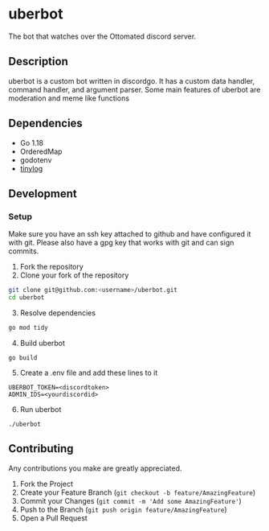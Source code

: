 # uberbot

The bot that watches over the Ottomated discord server.

## Description

uberbot is a custom bot written in discordgo. It has a custom data handler, command handler, and argument parser. 
Some main features of uberbot are moderation and meme like functions

## Dependencies
* Go 1.18
* OrderedMap
* godotenv
* [tinylog](https://github.com/ubergeek77/tinylog)

## Development

### Setup
Make sure you have an ssh key attached to github and have configured it with git. Please also have a gpg key that works with git and can sign commits.

1. Fork the repository
2. Clone your fork of the repository
```sh
git clone git@github.com:<username>/uberbot.git
cd uberbot
```
3. Resolve dependencies
```sh
go mod tidy
```
4. Build uberbot
```shell
go build 
```
5. Create a .env file and add these lines to it
```shell
UBERBOT_TOKEN=<discordtoken>
ADMIN_IDS=<yourdiscordid>
```
6. Run uberbot
```shell
./uberbot
```

## Contributing
Any contributions you make are greatly appreciated.

1. Fork the Project
2. Create your Feature Branch (`git checkout -b feature/AmazingFeature`)
3. Commit your Changes (`git commit -m 'Add some AmazingFeature'`)
4. Push to the Branch (`git push origin feature/AmazingFeature`)
5. Open a Pull Request
